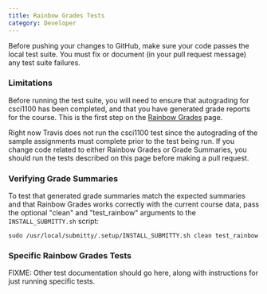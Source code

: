 ```yaml
---
title: Rainbow Grades Tests
category: Developer
---
```


Before pushing your changes to GitHub, make sure your code passes the
local test suite.  You must fix or document (in your pull request
message) any test suite failures.


### Limitations

Before running the test suite, you will need to ensure that autograding
for csci1100 has been completed, and that you have generated grade
reports for the course. This is the first step on the 
[Rainbow Grades](/instructor/rainbow_grades) page.

Right now Travis does not run the csci1100 test since the autograding of
the sample assignments must complete prior to the test being run. If you
change code related to either Rainbow Grades or Grade Summaries, you should
run the tests described on this page before making a pull request.

### Verifying Grade Summaries

To test that generated grade summaries match the expected summaries and
that Rainbow Grades works correctly with the current course data, pass the
optional "clean" and "test_rainbow" arguments to the `INSTALL_SUBMITTY.sh` 
script:

``` 
sudo /usr/local/submitty/.setup/INSTALL_SUBMITTY.sh clean test_rainbow 
```

### Specific Rainbow Grades Tests

FIXME: Other test documentation should go here, along with instructions
for just running specific tests.
